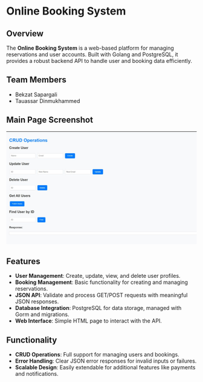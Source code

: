 # Online Booking System

## Overview
The **Online Booking System** is a web-based platform for managing reservations and user accounts. Built with Golang and PostgreSQL, it provides a robust backend API to handle user and booking data efficiently.

## Team Members
- Bekzat Sapargali
- Tauassar Dinmukhammed

## Main Page Screenshot
![Main Page Screenshot](https://github.com/DinmukhammedTau/SDPASSIGN1DIM/blob/main/photo_2024-12-26_01-28-22.jpg)

## Features
- **User Management**: Create, update, view, and delete user profiles.
- **Booking Management**: Basic functionality for creating and managing reservations.
- **JSON API**: Validate and process GET/POST requests with meaningful JSON responses.
- **Database Integration**: PostgreSQL for data storage, managed with Gorm and migrations.
- **Web Interface**: Simple HTML page to interact with the API.

## Functionality
- **CRUD Operations**: Full support for managing users and bookings.
- **Error Handling**: Clear JSON error responses for invalid inputs or failures.
- **Scalable Design**: Easily extendable for additional features like payments and notifications.


